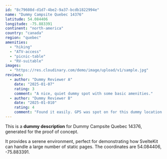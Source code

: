 ```yaml
---
id: "8c79608d-d1d7-4be2-9a37-bcdb1822994e"
name: "Dummy Campsite Quebec 14376"
latitude: 54.084406
longitude: -75.883391
continent: "north-america"
country: "canada"
region: "quebec"
amenities:
  - "hiking"
  - "ATV-access"
  - "picnic-table"
  - "RV-suitable"
images:
  - "https://res.cloudinary.com/demo/image/upload/v1/sample.jpg"
reviews:
  - author: "Dummy Reviewer A"
    date: "2025-01-07"
    rating: 3
    comment: "A nice, quiet dummy spot with some basic amenities."
  - author: "Dummy Reviewer B"
    date: "2025-01-010"
    rating: 4
    comment: "Found it easily. GPS was spot on for this dummy location."
---
```


This is a **dummy description** for Dummy Campsite Quebec 14376, generated for the proof of concept.

It provides a serene environment, perfect for demonstrating how SvelteKit can handle a large number of static pages. The coordinates are 54.084406, -75.883391.

